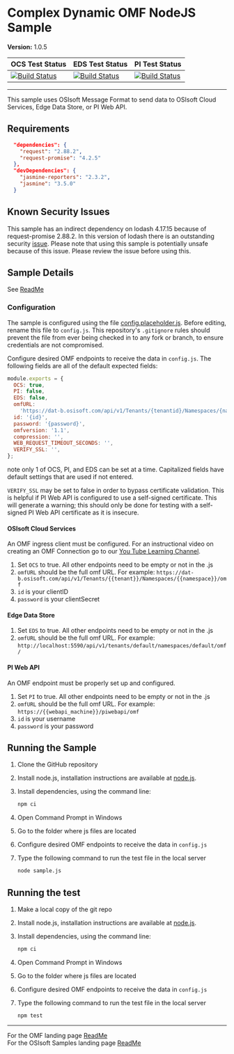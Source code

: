 # Complex Dynamic OMF NodeJS Sample

**Version:** 1.0.5

| OCS Test Status                                                                                                                                                                                         | EDS Test Status                                                                                                                                                                                         | PI Test Status                                                                                                                                                                                             |
| ------------------------------------------------------------------------------------------------------------------------------------------------------------------------------------------------------- | ------------------------------------------------------------------------------------------------------------------------------------------------------------------------------------------------------- | ---------------------------------------------------------------------------------------------------------------------------------------------------------------------------------------------------------- |
| [![Build Status](https://dev.azure.com/osieng/engineering/_apis/build/status/product-readiness/OMF/OMF_DC_nodeJS?jobName=Tests_OCS)](https://dev.azure.com/osieng/engineering/_build?definitionId=1507) | [![Build Status](https://dev.azure.com/osieng/engineering/_apis/build/status/product-readiness/OMF/OMF_DC_nodeJS?jobName=Tests_EDS)](https://dev.azure.com/osieng/engineering/_build?definitionId=1507) | [![Build Status](https://dev.azure.com/osieng/engineering/_apis/build/status/product-readiness/OMF/OMF_DC_nodeJS?jobName=Tests_OnPrem)](https://dev.azure.com/osieng/engineering/_build?definitionId=1507) |

---

This sample uses OSIsoft Message Format to send data to OSIsoft Cloud Services, Edge Data Store, or PI Web API.

## Requirements

```json
  "dependencies": {
    "request": "2.88.2",
    "request-promise": "4.2.5"
  },
  "devDependencies": {
    "jasmine-reporters": "2.3.2",
    "jasmine": "3.5.0"
  }
```

## Known Security Issues

This sample has an indirect dependency on lodash 4.17.15 because of request-promise 2.88.2. In this version of lodash there is an outstanding security [issue](https://hackerone.com/reports/670779). Please note that using this sample is potentially unsafe because of this issue. Please review the issue before using this.

## Sample Details

See [ReadMe](../)

### Configuration

The sample is configured using the file [config.placeholder.js](config.placeholder.js). Before editing, rename this file to `config.js`. This repository's `.gitignore` rules should prevent the file from ever being checked in to any fork or branch, to ensure credentials are not compromised.

Configure desired OMF endpoints to receive the data in `config.js`.
The following fields are all of the default expected fields:

```js
module.exports = {
  OCS: true,
  PI: false,
  EDS: false,
  omfURL:
    'https://dat-b.osisoft.com/api/v1/Tenants/{tenantid}/Namespaces/{namespace}/omf',
  id: '{id}',
  password: '{password}',
  omfversion: '1.1',
  compression: '',
  WEB_REQUEST_TIMEOUT_SECONDS: '',
  VERIFY_SSL: '',
};
```

note only 1 of OCS, PI, and EDS can be set at a time.
Capitalized fields have default settings that are used if not entered.

`VERIFY_SSL` may be set to false in order to bypass certificate validation. This is helpful if PI Web API is configured to use a self-signed certificate. This will generate a warning; this should only be done for testing with a self-signed PI Web API certificate as it is insecure.

#### OSIsoft Cloud Services

An OMF ingress client must be configured. For an instructional video on creating an OMF Connection go to our [You Tube Learning Channel](https://www.youtube.com/watch?v=52lAnkGC1IM).

1. Set `OCS` to true. All other endpoints need to be empty or not in the .js
1. `omfURL` should be the full omf URL. For example: `https://dat-b.osisoft.com/api/v1/Tenants/{{tenant}}/Namespaces/{{namespace}}/omf`
1. `id` is your clientID
1. `password` is your clientSecret

#### Edge Data Store

1. Set `EDS` to true. All other endpoints need to be empty or not in the .js
1. `omfURL` should be the full omf URL. For example: `http://localhost:5590/api/v1/tenants/default/namespaces/default/omf/`

#### PI Web API

An OMF endpoint must be properly set up and configured.

1. Set `PI` to true. All other endpoints need to be empty or not in the .js
1. `omfURL` should be the full omf URL. For example: `https://{{webapi_machine}}/piwebapi/omf`
1. `id` is your username
1. `password` is your password

## Running the Sample

1. Clone the GitHub repository
1. Install node.js, installation instructions are available at [node.js](https://nodejs.org/en/).
1. Install dependencies, using the command line:

   ```bash
   npm ci
   ```

1. Open Command Prompt in Windows
1. Go to the folder where js files are located
1. Configure desired OMF endpoints to receive the data in `config.js`
1. Type the following command to run the test file in the local server

   ```bash
   node sample.js
   ```

## Running the test

1. Make a local copy of the git repo
1. Install node.js, installation instructions are available at [node.js](https://nodejs.org/en/).
1. Install dependencies, using the command line:

   ```bash
   npm ci
   ```

1. Open Command Prompt in Windows
1. Go to the folder where js files are located
1. Configure desired OMF endpoints to receive the data in `config.js`
1. Type the following command to run the test file in the local server

   ```bash
   npm test
   ```

---

For the OMF landing page [ReadMe](../../../)  
For the OSIsoft Samples landing page [ReadMe](https://github.com/osisoft/OSI-Samples)
